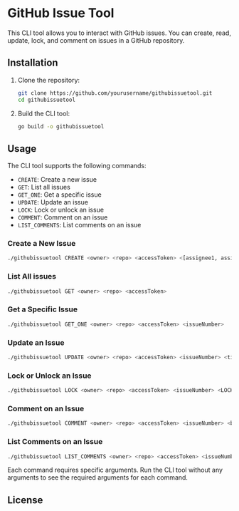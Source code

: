 # GitHub Issue Tool

This CLI tool allows you to interact with GitHub issues. You can create, read, update, lock, and comment on issues in a GitHub repository.

## Installation

1. Clone the repository:
    ```sh
    git clone https://github.com/yourusername/githubissuetool.git
    cd githubissuetool
    ```

2. Build the CLI tool:
    ```sh
    go build -o githubissuetool
    ```

## Usage

The CLI tool supports the following commands:

- `CREATE`: Create a new issue
- `GET`: List all issues
- `GET_ONE`: Get a specific issue
- `UPDATE`: Update an issue
- `LOCK`: Lock or unlock an issue
- `COMMENT`: Comment on an issue
- `LIST_COMMENTS`: List comments on an issue

### Create a New Issue

```sh
./githubissuetool CREATE <owner> <repo> <accessToken> <[assignee1, assignee2]> <milestone> <[label1, label2]> <title> <body>
```

### List All issues

```sh 
./githubissuetool GET <owner> <repo> <accessToken>
```

### Get a Specific Issue

```sh
./githubissuetool GET_ONE <owner> <repo> <accessToken> <issueNumber>
```

### Update an Issue

```sh
./githubissuetool UPDATE <owner> <repo> <accessToken> <issueNumber> <title> <body> <[assignee1, assignee2]> <milestone> <[label1, label2]> <state>
```

### Lock or Unlock an Issue

```sh
./githubissuetool LOCK <owner> <repo> <accessToken> <issueNumber> <LOCK|UNLOCK>
```

### Comment on an Issue

```sh
./githubissuetool COMMENT <owner> <repo> <accessToken> <issueNumber> <body>
```

### List Comments on an Issue

```sh
./githubissuetool LIST_COMMENTS <owner> <repo> <accessToken> <issueNumber> <comments>
```

Each command requires specific arguments. Run the CLI tool without any arguments to see the required arguments for each command.

## License
